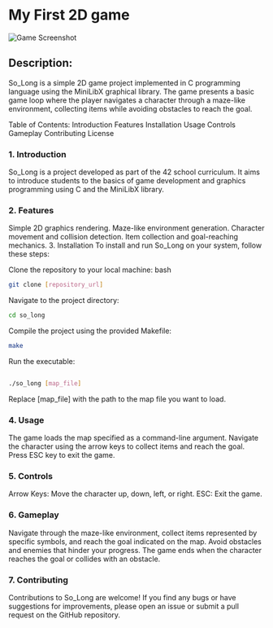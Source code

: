 # My First 2D game

![Game Screenshot](https://i.imgur.com/QtqAYtO.png)

## Description:
So_Long is a simple 2D game project implemented in C programming language using the MiniLibX graphical library.
The game presents a basic game loop where the player navigates a character through a maze-like environment,
collecting items while avoiding obstacles to reach the goal.

Table of Contents:
Introduction
Features
Installation
Usage
Controls
Gameplay
Contributing
License

### 1. Introduction <a name="introduction"></a>
So_Long is a project developed as part of the 42 school curriculum.
It aims to introduce students to the basics of game development and graphics programming using C and the MiniLibX library.

### 2. Features <a name="features"></a>
Simple 2D graphics rendering.
Maze-like environment generation.
Character movement and collision detection.
Item collection and goal-reaching mechanics.
3. Installation <a name="installation"></a>
To install and run So_Long on your system, follow these steps:

Clone the repository to your local machine:
bash
```bash
git clone [repository_url]
```
Navigate to the project directory:
```bash
cd so_long
```
Compile the project using the provided Makefile:
```bash
make
```
Run the executable:
```bash

./so_long [map_file]
```
Replace [map_file] with the path to the map file you want to load.

### 4. Usage <a name="usage"></a>
The game loads the map specified as a command-line argument.
Navigate the character using the arrow keys to collect items and reach the goal.
Press ESC key to exit the game.

### 5. Controls <a name="controls"></a>
Arrow Keys: Move the character up, down, left, or right.
ESC: Exit the game.

### 6. Gameplay <a name="gameplay"></a>
Navigate through the maze-like environment, collect items represented by specific symbols, and reach the goal indicated on the map. Avoid obstacles and enemies that hinder your progress. The game ends when the character reaches the goal or collides with an obstacle.

### 7. Contributing <a name="contributing"></a>
Contributions to So_Long are welcome! If you find any bugs or have suggestions for improvements, please open an issue or submit a pull request on the GitHub repository.
